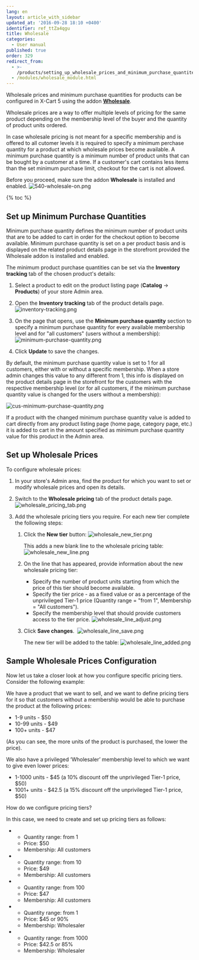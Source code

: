 ```yaml
---
lang: en
layout: article_with_sidebar
updated_at: '2016-09-28 18:10 +0400'
identifier: ref_ttZa4qgu
title: Wholesale
categories:
  - User manual
published: true
order: 329
redirect_from:
  - >-
    /products/setting_up_wholesale_prices_and_minimum_purchase_quantites_for_different_membership_levels.html
  - /modules/wholesale_module.html
---
```

Wholesale prices and minimum purchase quantities for products can be configured in X-Cart 5 using the addon **[Wholesale](https://market.x-cart.com/addons/wholesale.html)**.

Wholesale prices are a way to offer multiple levels of pricing for the same product depending on the membership level of the buyer and the quantity of product units ordered.

In case wholesale pricing is not meant for a specific membership and is offered to all cutomer levels it is required to specify a minimum perchase quantity for a product at which wholesale prices become available. A minimum purchase quantity is a minimum number of product units that can be bought by a customer at a time. If a customer's cart contains less items than the set minimum purchase limit, checkout for the cart is not allowed.

Before you proceed, make sure the addon **Wholesale** is installed and enabled.
![540-wholesale-on.png]({{site.baseurl}}/attachments/ref_ttZa4qgu/540-wholesale-on.png)

{% toc %}

## Set up Minimum Purchase Quantities

Minimum purchase quantity defines the minimum number of product units that are to be added to cart in order for the checkout option to become available. Minimum purchase quantity is set on a per product basis and is displayed on the related product details page in the storefront provided the Wholesale addon is installed and enabled. 

The minimum product purchase quantities can be set via the **Inventory tracking** tab of the chosen product's details:

1.  Select a product to edit on the product listing page (**Catalog** -> **Products**) of your store Admin area.

2.  Open the **Inventory tracking** tab of the product details page.
    ![inventory-tracking.png]({{site.baseurl}}/attachments/ref_ttZa4qgu/inventory-tracking.png)

3.  On the page that opens, use the **Minimum purchase quantity** section to specify a minimum purchase quantity for every available membership level and for "all customers" (users without a membership):
    ![minimum-purchase-quantity.png]({{site.baseurl}}/attachments/ref_ttZa4qgu/minimum-purchase-quantity.png)
    
3.  Click **Update** to save the changes.

By default, the minimum purchase quantity value is set to 1 for all customers, either with or without a specific membership. When a store admin changes this value to any different from 1, this info is displayed on the product details page in the storefront for the customers with the respective membership level (or for all customers, if the minimum purchase quantity value is changed for the users without a membership):

![cus-minimum-purchase-quantity.png]({{site.baseurl}}/attachments/ref_ttZa4qgu/cus-minimum-purchase-quantity.png)

If a product with the changed minimum purchase quantity value is added to cart directly from any product listing page (home page, category page, etc.) it is added to cart in the amount specified as minimum purchase quantity value for this product in the Admin area. 

## Set up Wholesale Prices

To configure wholesale prices:

1.  In your store's Admin area, find the product for which you want to set or modify wholesale prices and open its details.

2.  Switch to the **Wholesale pricing** tab of the product details page. 
    ![wholesale_pricing_tab.png]({{site.baseurl}}/attachments/ref_ttZa4qgu/wholesale_pricing_tab.png)

3.  Add the wholesale pricing tiers you require. For each new tier complete the following steps:

    1.  Click the **New tier** button:
        ![wholesale_new_tier.png]({{site.baseurl}}/attachments/ref_ttZa4qgu/wholesale_new_tier.png)

        This adds a new blank line to the wholesale pricing table:
        ![wholesale_new_line.png]({{site.baseurl}}/attachments/ref_ttZa4qgu/wholesale_new_line.png)

    2.  On the line that has appeared, provide information about the new wholesale pricing tier:
        * Specify the number of product units starting from which the price of this tier should become available.
        * Specify the tier price - as a fixed value or as a percentage of the unprivileged Tier-1 price (Quantity range = "from 1", Membership = "All customers").
        * Specify the membership level that should provide customers access to the tier price.
        ![wholesale_line_adjust.png]({{site.baseurl}}/attachments/ref_ttZa4qgu/wholesale_line_adjust.png)
        
    3.  Click **Save changes**. 
        ![wholesale_line_save.png]({{site.baseurl}}/attachments/ref_ttZa4qgu/wholesale_line_save.png)

        The new tier will be added to the table:
        ![wholesale_line_added.png]({{site.baseurl}}/attachments/ref_ttZa4qgu/wholesale_line_added.png)
        
## Sample Wholesale Prices Configuration

Now let us take a closer look at how you configure specific pricing tiers. Consider the following example:

We have a product that we want to sell, and we want to define pricing tiers for it so that customers without a membership would be able to purchase the product at the following prices:

   * 1-9 units - $50
   * 10-99 units - $49
   * 100+ units - $47

(As you can see, the more units of the product is purchased, the lower the price).

We also have a privileged ‘Wholesaler’ membership level to which we want to give even lower prices:

   * 1-1000 units - $45 (a 10% discount off the unprivileged Tier-1 price, $50)
   * 1001+ units - $42.5 (a 15% discount off the unprivileged Tier-1 price, $50)

How do we configure pricing tiers?

In this case, we need to create and set up pricing tiers as follows:

*   *   Quantity range: from 1
    *   Price: $50
    *   Membership: All customers
       
       
*   *   Quantity range: from 10
    *  Price: $49
    *  Membership: All customers
       
       
*   *  Quantity range: from 100
    *  Price: $47
    *  Membership: All customers
       
       
*   *  Quantity range: from 1
    *  Price: $45 or 90%
    *  Membership: Wholesaler
       
       
*   *  Quantity range: from 1000
    *  Price: $42.5 or 85%
    *  Membership: Wholesaler
